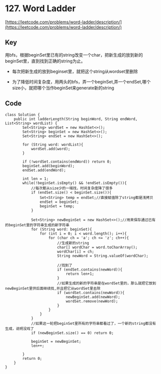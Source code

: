 # 127. Word Ladder
[https://leetcode.com/problems/word-ladder/description/](https://leetcode.com/problems/word-ladder/description/)

## Key
用bfs，根据beginSet里已有的string改变一个char，把新生成的放到新的beginSet里，直到找到正确的string为止。

* 每次把新生成的放到beginset里，就把这个string从wordset里删除

* 为了降低时间复杂度，用两头的bfs，弄一个beginSet,弄一个endSet,哪个size小，就把哪个当作beginSet来generate新的string

## Code
```
class Solution {
    public int ladderLength(String beginWord, String endWord, List<String> wordList) {
        Set<String> wordSet = new HashSet<>();
        Set<String> beginSet = new HashSet<>();
        Set<String> endSet = new HashSet<>();
        
        for (String word: wordList){
            wordSet.add(word);
        }
        
        if (!wordSet.contains(endWord)) return 0;
        beginSet.add(beginWord);
        endSet.add(endWord);
        
        int len = 1;
        while(!beginSet.isEmpty() && !endSet.isEmpty()){
            //每次都从size少的一端找，时间复杂度降了很多
            if (endSet.size() < beginSet.size()){
                Set<String> temp = endSet;//直接赋值除了string都是浅拷贝
                endSet = beginSet;
                beginSet = temp;
            }
            
            Set<String> newBeginSet = new HashSet<>();//用来保存通过已有的beginSet里的字符串生成的新字符串
            for (String word: beginSet){
                for (int i = 0; i < word.length(); i++){
                    for (char ch = 'a'; ch <= 'z'; ch++){
                        //生成新的string
                        char[] wordChar = word.toCharArray();
                        wordChar[i] = ch;
                        String newWord = String.valueOf(wordChar);
                        
                        //找到了
                        if (endSet.contains(newWord)){
                            return len+1;
                        }
                        //如果生成的新的字符串是在wordSet里的，那么就把它放到newBeginSet里供后面继续找,并且把它从wordSet里去除
                        if (wordSet.contains(newWord)){
                            newBeginSet.add(newWord);
                            wordSet.remove(newWord);
                        }
                    }
                }
            }
            //如果这一轮把beginSet里所有的字符串都看过了，一个新的string都没有生成，说明没戏了
            if (newBeginSet.size() == 0) return 0;
            
            beginSet = newBeginSet;
            len++;
            
        }
        return 0;
    }
}
```
